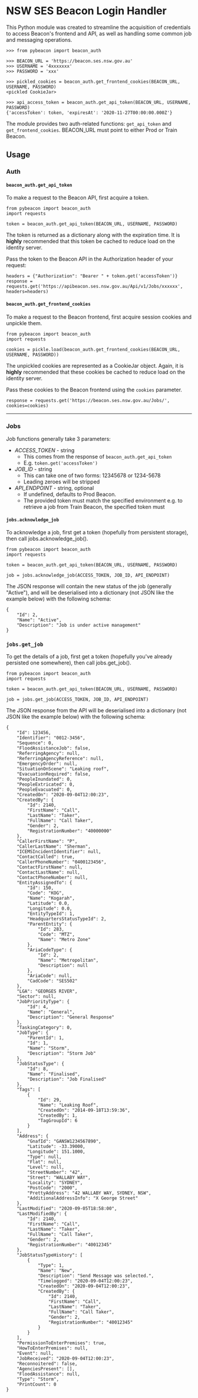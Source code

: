 # NSW SES Beacon Login Handler

This Python module was created to streamline the acquisition of credentials to access Beacon's frontend and API, as well as handling some common job and messaging operations.

```
>>> from pybeacon import beacon_auth

>>> BEACON_URL = 'https://beacon.ses.nsw.gov.au'
>>> USERNAME = '4xxxxxxx'
>>> PASSWORD = 'xxx'

>>> pickled_cookies = beacon_auth.get_frontend_cookies(BEACON_URL, USERNAME, PASSWORD)
<pickled CookieJar>

>>> api_access_token = beacon_auth.get_api_token(BEACON_URL, USERNAME, PASSWORD)
{'accessToken': token, 'expiresAt': '2020-11-27T00:00:00.000Z'}

```

The module provides two auth-related functions: `get_api_token` and `get_frontend_cookies`. BEACON_URL must point to either Prod or Train Beacon.

## Usage
### Auth
#### `beacon_auth.get_api_token`

To make a request to the Beacon API, first acquire a token.

```
from pybeacon import beacon_auth
import requests

token = beacon_auth.get_api_token(BEACON_URL, USERNAME, PASSWORD)
```

The token is returned as a dictionary along with the expiration time. It is **highly** recommended that this token be cached to reduce load on the identity server.

Pass the token to the Beacon API in the Authorization header of your request:

```
headers = {"Authorization": "Bearer " + token.get('accessToken')}
response = requests.get('https://apibeacon.ses.nsw.gov.au/Api/v1/Jobs/xxxxxx', headers=headers)
```

#### `beacon_auth.get_frontend_cookies`

To make a request to the Beacon frontend, first acquire session cookies and unpickle them.

```
from pybeacon import beacon_auth
import requests

cookies = pickle.load(beacon_auth.get_frontend_cookies(BEACON_URL, USERNAME, PASSWORD))
```

The unpickled cookies are represented as a CookieJar object. Again, it is **highly** recommended that these cookies be cached to reduce load on the identity server.

Pass these cookies to the Beacon frontend using the `cookies` parameter.

```
response = requests.get('https://beacon.ses.nsw.gov.au/Jobs/', cookies=cookies)
```

---
### Jobs
Job functions generally take 3 parameters:
* *ACCESS_TOKEN* - string
    * This comes from the response of `beacon_auth.get_api_token`
    * E.g. `token.get('accessToken')`
* *JOB_ID* - string
    * This can take one of two forms: 12345678 or 1234-5678
    * Leading zeroes will be stripped
* *API_ENDPOINT* - string, optional
    * If undefined, defaults to Prod Beacon.
    * The provided token must match the specified environment e.g. to retrieve a job from Train Beacon, the specified token must  

#### `jobs.acknowledge_job`

To acknowledge a job, first get a token (hopefully from persistent storage), then call jobs.acknowledge_job().

```
from pybeacon import beacon_auth
import requests

token = beacon_auth.get_api_token(BEACON_URL, USERNAME, PASSWORD)

job = jobs.acknowledge_job(ACCESS_TOKEN, JOB_ID, API_ENDPOINT)
```

The JSON response will contain the new status of the job (generally "Active"), and will be deserialised into a dictionary (not JSON like the example below) with the following schema:

```
{
    "Id": 2,
    "Name": "Active",
    "Description": "Job is under active management"
}
```

### `jobs.get_job`

To get the details of a job, first get a token (hopefully you've already persisted one somewhere), then call jobs.get_job().

```
from pybeacon import beacon_auth
import requests

token = beacon_auth.get_api_token(BEACON_URL, USERNAME, PASSWORD)

job = jobs.get_job(ACCESS_TOKEN, JOB_ID, API_ENDPOINT)
```

The JSON response from the API will be deserialised into a dictionary (not JSON like the example below) with the following schema:

```
{
    "Id": 123456,
    "Identifier": "0012-3456",
    "Sequence": 0,
    "FloodAssistanceJob": false,
    "ReferringAgency": null,
    "ReferringAgencyReference": null,
    "EmergencyOrder": null,
    "SituationOnScene": "Leaking roof",
    "EvacuationRequired": false,
    "PeopleInundated": 0,
    "PeopleExtricated": 0,
    "PeopleEvacuated": 0,
    "CreatedOn": "2020-09-04T12:00:23",
    "CreatedBy": {
        "Id": 2140,
        "FirstName": "Call",
        "LastName": "Taker",
        "FullName": "Call Taker",
        "Gender": 2,
        "RegistrationNumber": "40000000"
    },
    "CallerFirstName": "P",
    "CallerLastName": "Sherman",
    "ICEMSIncidentIdentifier": null,
    "ContactCalled": true,
    "CallerPhoneNumber": "0400123456",
    "ContactFirstName": null,
    "ContactLastName": null,
    "ContactPhoneNumber": null,
    "EntityAssignedTo": {
        "Id": 150,
        "Code": "KOG",
        "Name": "Kogarah",
        "Latitude": 0.0,
        "Longitude": 0.0,
        "EntityTypeId": 1,
        "HeadquartersStatusTypeId": 2,
        "ParentEntity": {
            "Id": 283,
            "Code": "MTZ",
            "Name": "Metro Zone"
        },
        "AriaCodeType": {
            "Id": 2,
            "Name": "Metropolitan",
            "Description": null
        },
        "AriaCode": null,
        "CadCode": "SES502"
    },
    "LGA": "GEORGES RIVER",
    "Sector": null,
    "JobPriorityType": {
        "Id": 4,
        "Name": "General",
        "Description": "General Response"
    },
    "TaskingCategory": 0,
    "JobType": {
        "ParentId": 1,
        "Id": 1,
        "Name": "Storm",
        "Description": "Storm Job"
    },
    "JobStatusType": {
        "Id": 8,
        "Name": "Finalised",
        "Description": "Job Finalised"
    },
    "Tags": [
        {
            "Id": 29,
            "Name": "Leaking Roof",
            "CreatedOn": "2014-09-18T13:59:36",
            "CreatedBy": 1,
            "TagGroupId": 6
        }
    ],
    "Address": {
        "GnafId": "GANSW1234567890",
        "Latitude": -33.39000,
        "Longitude": 151.1000,
        "Type": null,
        "Flat": null,
        "Level": null,
        "StreetNumber": "42",
        "Street": "WALLABY WAY",
        "Locality": "SYDNEY",
        "PostCode": "2000",
        "PrettyAddress": "42 WALLABY WAY, SYDNEY, NSW",
        "AdditionalAddressInfo": "X George Street"
    },
    "LastModified": "2020-09-05T18:58:00",
    "LastModifiedBy": {
        "Id": 2140,
        "FirstName": "Call",
        "LastName": "Taker",
        "FullName": "Call Taker",
        "Gender": 2,
        "RegistrationNumber": "40012345"
    },
    "JobStatusTypeHistory": [
        {
            "Type": 1,
            "Name": "New",
            "Description": "Send Message was selected.",
            "Timelogged": "2020-09-04T12:00:23",
            "CreatedOn": "2020-09-04T12:00:23",
            "CreatedBy": {
                "Id": 2140,
                "FirstName": "Call",
                "LastName": "Taker",
                "FullName": "Call Taker",
                "Gender": 2,
                "RegistrationNumber": "40012345"
            }
        }
    ],
    "PermissionToEnterPremises": true,
    "HowToEnterPremises": null,
    "Event": null,
    "JobReceived": "2020-09-04T12:00:23",
    "Reconnoitered": false,
    "AgenciesPresent": [],
    "FloodAssistance": null,
    "Type": "Storm",
    "PrintCount": 0
}   
```
